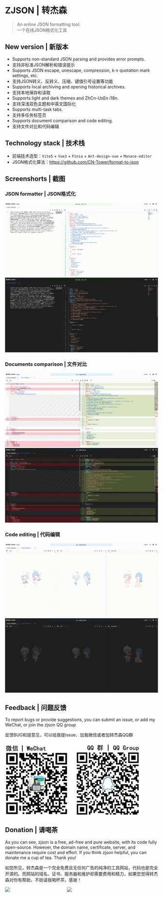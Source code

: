 # ZJSON | 转杰森

> An online JSON formatting tool.<br>
> 一个在线JSON格式化工具

## New version | 新版本

- Supports non-standard JSON parsing and provides error prompts.
- 支持非标准JSON解析和错误提示
- Supports JSON escape, unescape, compression, k-v quotation mark settings, etc.
- 支持JSON转义、反转义、压缩、键值引号设置等功能
- Supports local archiving and opening historical archives.
- 支持本地保存和读取
- Supports light and dark themes and ZhCn-UsEn i18n.
- 支持深浅双色主题和中英文国际化
- Supports multi-task tabs.
- 支持多任务标签页
- Supports document comparison and code editing.
- 支持文件对比和代码编辑

## Technology stack  | 技术栈

- 前端技术选型：`Vite5` + `Vue3` + `Pinia` + `Ant-design-vue` + `Monace-editor`
- JSON格式化算法：https://github.com/CN-Tower/format-to-json

## Screenshorts | 截图

### JSON formatter | JSON格式化

![](/docs/screenshots/light-zjson.png)<br>
![](/docs/screenshots/dark-zjson.png)

### Documents comparison | 文件对比

![](/docs/screenshots/light-diff.png)<br>
![](/docs/screenshots/dark-diff.png)

### Code editing | 代码编辑

![](/docs/screenshots/light-code.png)<br>
![](/docs/screenshots/dark-code.png)

## Feedback | 问题反馈

To report bugs or provide suggestions, you can submit an issue, or add my WeChat, or join the zjson QQ group

反馈BUG和提意见，可以给我提issue、加我微信或者加转杰森QQ群

![](/docs/donation/WechatQQ.jpg)

## Donation | 请喝茶

As you can see, zjson is a free, ad-free and pure website, with its code fully open-source. However, the domain name, certificate, server, and maintenance require cost and effort. If you think zjson helpful, you can donate me a cup of tea. Thank you!

如您所见，转杰森是一个完全免费且无任何广告的纯净的工具网站，代码也是完全开源的。而网站的域名、证书、服务器和维护却需要费用和精力，如果您觉得转杰森对你有帮助，不妨请我喝杯茶，感谢！

<div style="display: flex; justify-content: flex-start;">
  <img src="https://s21.ax1x.com/2024/07/02/pkgdngK.jpg" width="204">
  <img src="https://s21.ax1x.com/2024/07/02/pkgdm36.jpg" width="233">
<div>
